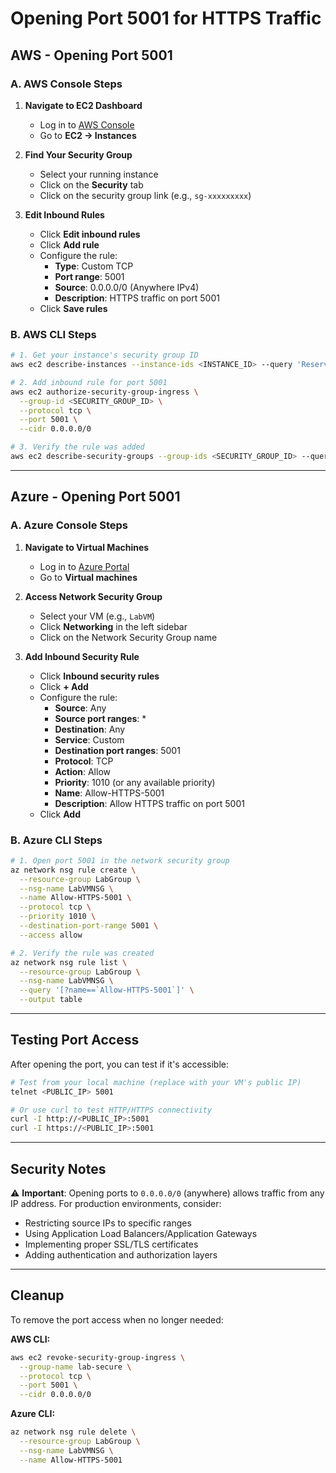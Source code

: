 # Opening Port 5001 for HTTPS Traffic

## AWS - Opening Port 5001

### A. AWS Console Steps

1. **Navigate to EC2 Dashboard**
   - Log in to [AWS Console](https://console.aws.amazon.com/)
   - Go to **EC2 → Instances**

2. **Find Your Security Group**
   - Select your running instance
   - Click on the **Security** tab
   - Click on the security group link (e.g., `sg-xxxxxxxxx`)

3. **Edit Inbound Rules**
   - Click **Edit inbound rules**
   - Click **Add rule**
   - Configure the rule:
     - **Type**: Custom TCP
     - **Port range**: 5001
     - **Source**: 0.0.0.0/0 (Anywhere IPv4)
     - **Description**: HTTPS traffic on port 5001
   - Click **Save rules**

### B. AWS CLI Steps

```bash
# 1. Get your instance's security group ID
aws ec2 describe-instances --instance-ids <INSTANCE_ID> --query 'Reservations[0].Instances[0].SecurityGroups[0].GroupId' --output text

# 2. Add inbound rule for port 5001
aws ec2 authorize-security-group-ingress \
  --group-id <SECURITY_GROUP_ID> \
  --protocol tcp \
  --port 5001 \
  --cidr 0.0.0.0/0

# 3. Verify the rule was added
aws ec2 describe-security-groups --group-ids <SECURITY_GROUP_ID> --query 'SecurityGroups[0].IpPermissions'
```

---

## Azure - Opening Port 5001

### A. Azure Console Steps

1. **Navigate to Virtual Machines**
   - Log in to [Azure Portal](https://portal.azure.com/)
   - Go to **Virtual machines**

2. **Access Network Security Group**
   - Select your VM (e.g., `LabVM`)
   - Click **Networking** in the left sidebar
   - Click on the Network Security Group name

3. **Add Inbound Security Rule**
   - Click **Inbound security rules**
   - Click **+ Add**
   - Configure the rule:
     - **Source**: Any
     - **Source port ranges**: *
     - **Destination**: Any
     - **Service**: Custom
     - **Destination port ranges**: 5001
     - **Protocol**: TCP
     - **Action**: Allow
     - **Priority**: 1010 (or any available priority)
     - **Name**: Allow-HTTPS-5001
     - **Description**: Allow HTTPS traffic on port 5001
   - Click **Add**

### B. Azure CLI Steps

```bash
# 1. Open port 5001 in the network security group
az network nsg rule create \
  --resource-group LabGroup \
  --nsg-name LabVMNSG \
  --name Allow-HTTPS-5001 \
  --protocol tcp \
  --priority 1010 \
  --destination-port-range 5001 \
  --access allow

# 2. Verify the rule was created
az network nsg rule list \
  --resource-group LabGroup \
  --nsg-name LabVMNSG \
  --query '[?name==`Allow-HTTPS-5001`]' \
  --output table
```

---

## Testing Port Access

After opening the port, you can test if it's accessible:

```bash
# Test from your local machine (replace with your VM's public IP)
telnet <PUBLIC_IP> 5001

# Or use curl to test HTTP/HTTPS connectivity
curl -I http://<PUBLIC_IP>:5001
curl -I https://<PUBLIC_IP>:5001
```

---

## Security Notes

⚠️ **Important**: Opening ports to `0.0.0.0/0` (anywhere) allows traffic from any IP address. For production environments, consider:

- Restricting source IPs to specific ranges
- Using Application Load Balancers/Application Gateways
- Implementing proper SSL/TLS certificates
- Adding authentication and authorization layers

---

## Cleanup

To remove the port access when no longer needed:

**AWS CLI:**
```bash
aws ec2 revoke-security-group-ingress \
  --group-name lab-secure \
  --protocol tcp \
  --port 5001 \
  --cidr 0.0.0.0/0
```

**Azure CLI:**
```bash
az network nsg rule delete \
  --resource-group LabGroup \
  --nsg-name LabVMNSG \
  --name Allow-HTTPS-5001
```
